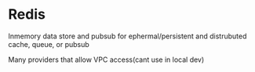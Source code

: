 # Redis

Inmemory data store and pubsub for ephermal/persistent and distrubuted cache, queue, or pubsub

Many providers that allow VPC access(cant use in local dev)